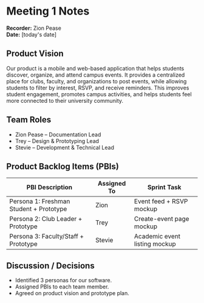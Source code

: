# Meeting 1 Notes
**Recorder:** Zion Pease  
**Date:** [today's date]

## Product Vision
Our product is a mobile and web-based application that helps students discover, organize, and attend campus events. It provides a centralized place for clubs, faculty, and organizations to post events, while allowing students to filter by interest, RSVP, and receive reminders. This improves student engagement, promotes campus activities, and helps students feel more connected to their university community.

## Team Roles
- Zion Pease – Documentation Lead
- Trey – Design & Prototyping Lead
- Stevie – Development & Technical Lead

## Product Backlog Items (PBIs)
| PBI Description | Assigned To | Sprint Task |
|-----------------|-------------|-------------|
| Persona 1: Freshman Student + Prototype | Zion | Event feed + RSVP mockup |
| Persona 2: Club Leader + Prototype | Trey | Create-event page mockup |
| Persona 3: Faculty/Staff + Prototype | Stevie | Academic event listing mockup |

## Discussion / Decisions
- Identified 3 personas for our software.
- Assigned PBIs to each team member.
- Agreed on product vision and prototype plan.
